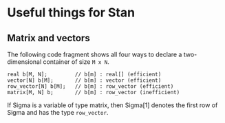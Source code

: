 # Useful things for Stan

## Matrix and vectors

The following code fragment shows all four ways to declare a two-dimensional
container of size `M x N`.
```
real b[M, N];         // b[m] : real[] (efficient)
vector[N] b[M];       // b[m] : vector (efficient)
row_vector[N] b[M];   // b[m] : row_vector (efficient)
matrix[M, N] b;       // b[m] : row_vector (inefficient)
```
If Sigma is a variable of type matrix, then Sigma[1] denotes the first row of Sigma and has the type `row_vector`.
